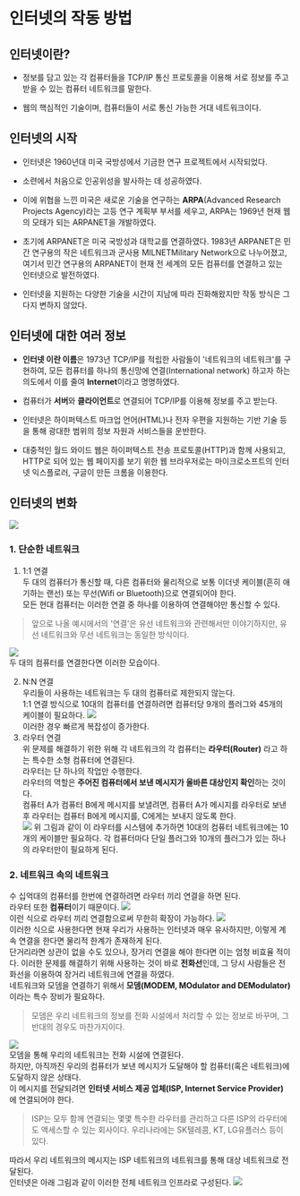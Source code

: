 # 인터넷의 작동 방법
## 인터넷이란?
- 정보를 담고 있는 각 컴퓨터들을 TCP/IP 통신 프로토콜을 이용해 서로 정보를 주고 받을 수 있는 컴퓨터 네트워크를 말한다.

- 웹의 핵심적인 기술이며, 컴퓨터들이 서로 통신 가능한 거대 네트워크이다.

## 인터넷의 시작
- 인터넷은 1960년대 미국 국방성에서 기금한 연구 프로젝트에서 시작되었다.

- 소련에서 처음으로 인공위성을 발사하는 데 성공하였다.
- 이에 위협을 느낀 미국은 새로운 기술을 연구하는 **ARPA**(Advanced Research Projects Agency)라는 고등 연구 계획부 부서를 세우고, ARPA는 1969년 현재 웹의 모태가 되는 ARPANET을 개발하였다.
- 초기에 ARPANET은 미국 국방성과 대학교를 연결하였다. 1983년 ARPANET은 민간 연구용의 작은 네트워크과 군사용 MILNETMilitary Network으로 나누어졌고, 여기서 민간 연구용의 ARPANET이 현재 전 세계의 모든 컴퓨터를 연결하고 있는 인터넷으로 발전하였다.
- 인터넷을 지원하는 다양한 기술을 시간이 지남에 따라 진화해왔지만 작동 방식은 그다지 변하지 않았다.

## 인터넷에 대한 여러 정보
- **인터넷 이란 이름**은 1973년 TCP/IP를 적립한 사람들이 '네트워크의 네트워크'를 구현하여, 모든 컴퓨터를 하나의 통신망에 연결(International network) 하고자 하는 의도에서 이를 줄여 **Internet**이라고 명명하였다.

- 컴퓨터가 **서버**와 **클라이언트**로 연결되어 TCP/IP를 이용해 정보를 주고 받는다.
- 인터넷은 하이퍼텍스트 마크업 언어(HTML)나 전자 우편을 지원하는 기반 기술 등을 통해 광대한 범위의 정보 자원과 서비스들을 운반한다.
- 대중적인 월드 와이드 웹은 하이퍼텍스트 전송 프로토콜(HTTP)과 함께 사용되고, HTTP로 되어 있는 웹 페이지를 보기 위한 웹 브라우저로는 마이크로소프트의 인터넷 익스플로러, 구글이 만든 크롬을 이용한다.

## 인터넷의 변화
![](https://media.vlpt.us/images/exploit017/post/3ee8db40-a440-47e4-bf54-03c9bbf6162e/image.png)
### 1. 단순한 네트워크
1. 1:1 연결  
두 대의 컴퓨터가 통신할 때, 다른 컴퓨터와 물리적으로 보통 이더넷 케이블(흔히 애기하는 랜선) 또는 무선(Wifi or Bluetooth)으로 연결되어야 한다.  
모든 현대 컴퓨터는 이러한 연결 중 하나를 이용하여 연결해야만 통신할 수 있다.
> 앞으로 나올 예시에서의 '연결'은 유선 네트워크와 관련해서만 이야기하지만, 유선 네트워크와 무선 네트워크는 동일한 방식이다.

![](https://media.vlpt.us/images/doomchit_3/post/0adb405a-6fab-48e2-b4d0-762c255b9d9c/1.png)  
두 대의 컴퓨터를 연결한다면 이러한 모습이다.

2. N:N 연결  
우리들이 사용하는 네트워크는 두 대의 컴퓨터로 제한되지 않는다.  
1:1 연결 방식으로 10대의 컴퓨터를 연결하려면 컴퓨터당 9개의 플러그와 45개의 케이블이 필요하다.
![](https://media.vlpt.us/images/doomchit_3/post/347572a8-3b5b-4b72-89fb-40091d17df10/2.png)  
이러한 경우 빠르게 복잡성이 증가한다.
3. 라우터 연결  
위 문제를 해결하기 위한 위해 각 네트워크의 각 컴퓨터는 **라우터(Router)** 라고 하는 특수한 소형 컴퓨터에 연결된다.  
라우터는 단 하나의 작업만 수행한다.  
라우터의 역할은 **주어진 컴퓨터에서 보낸 메시지가 올바른 대상인지 확인**하는 것이다.  
컴퓨터 A가 컴퓨터 B에게 메시지를 보낼려면, 컴퓨터 A가 메시지를 라우터로 보낸 후 라우터는 컴퓨터 B에게 메시지를, C에게는 보내지 않도록 한다.  
![](https://media.vlpt.us/images/exploit017/post/00741fab-f711-4f9d-a157-b90e3c82b30e/image.png)
위 그림과 같이 이 라우터를 시스템에 추가하면 10대의 컴퓨터 네트워크에는 10개의 케이블만 필요하다. 각 컴퓨터마다 단일 플러그와 10개의 플러그가 있는 하나의 라우터만이 필요하게 된다.
### 2. 네트워크 속의 네트워크
수 십억대의 컴퓨터를 한번에 연결하려면 라우터 끼리 연결을 하면 된다.  
라우터 또한 **컴퓨터**이기 때문이다.
![](https://media.vlpt.us/images/doomchit_3/post/300c095e-770e-4091-bdb7-b17d14c1b691/4.png)  
이런 식으로 라우터 끼리 연결함으로써 무한히 확장이 가능하다.
![](https://media.vlpt.us/images/exploit017/post/35ffd724-5452-4cde-8d64-235e21cec33f/image.png)  
이러한 식으로 사용한다면 현재 우리가 사용하는 인터넷과 매우 유사하지만, 이렇게 계속 연결을 한다면 물리적 한계가 존재하게 된다.  
단거리라면 상관이 없을 수도 있으나, 장거리 연결을 해야 한다면 이는 엄청 비효율 적이다.
이러한 문제를 해결하기 위해 사용하는 것이 바로 **전화선**인데, 그 당시 사람들은 전화선을 이용하여 장거리 네트워크에 연결을 하였다.  
네트워크와 모뎀을 연결하기 위해서 **모뎀(MODEM, MOdulator and DEModulator)** 이라는 특수 장비가 필요하다.
> 모뎀은 우리 네트워크의 정보를 전화 시설에서 처리할 수 있는 정보로 바꾸며, 그 반대의 경우도 마찬가지이다.

![](https://media.vlpt.us/images/exploit017/post/6bc8e06c-2687-4b17-98dc-ef491ceeaebd/image.png)  
모뎀을 통해 우리의 네트워크는 전화 시설에 연결된다.  
하지만, 아직까진 우리의 컴퓨터가 보낸 메시지가 도달해야 할 컴퓨터(혹은 네트워크)에 도달하지 않은 상태다.  
이 메시지를 전달되려면 **인터넷 서비스 제공 업체(ISP, Internet Service Provider)** 에 연결되어야 한다.
> ISP는 모두 함께 연결되는 몇몇 특수한 라우터를 관리하고 다른 ISP의 라우터에도 액세스할 수 있는 회사이다. 우리나라에는 SK텔레콤, KT, LG유플러스 등이 있다.

따라서 우리 네트워크의 메시지는 ISP 네트워크의 네트워크를 통해 대상 네트워크로 전달된다.  
인터넷은 아래 그림과 같이 이러한 전체 네트워크 인프라로 구성된다.
![](https://media.vlpt.us/images/exploit017/post/e998a924-f2d0-4b0f-bf52-bbe9f5dd1e94/image.png)